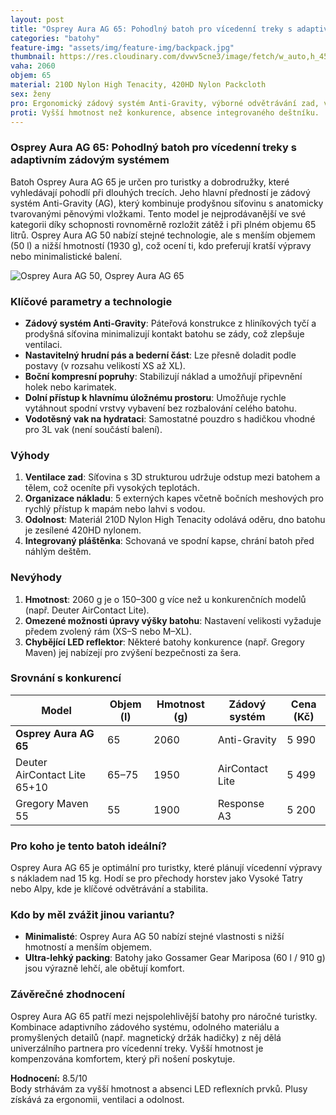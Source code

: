 ```yaml
---
layout: post
title: "Osprey Aura AG 65: Pohodlný batoh pro vícedenní treky s adaptivním zádovým systémem"
categories: "batohy"
feature-img: "assets/img/feature-img/backpack.jpg"
thumbnail: https://res.cloudinary.com/dvwv5cne3/image/fetch/w_auto,h_450,c_fill,g_auto,f_auto,q_auto/https://www.osprey.com/product-images/AURA-AG-65/AURA-AG-65-F15-HERO.jpg
vaha: 2060
objem: 65
material: 210D Nylon High Tenacity, 420HD Nylon Packcloth
sex: ženy
pro: Ergonomický zádový systém Anti-Gravity, výborné odvětrávání zad, variabilní úložný prostor s bočním přístupem.
proti: Vyšší hmotnost než konkurence, absence integrovaného deštníku.
---
```


### Osprey Aura AG 65: Pohodlný batoh pro vícedenní treky s adaptivním zádovým systémem

Batoh Osprey Aura AG 65 je určen pro turistky a dobrodružky, které vyhledávají pohodlí při dlouhých trecích. Jeho hlavní předností je zádový systém Anti-Gravity (AG), který kombinuje prodyšnou síťovinu s anatomicky tvarovanými pěnovými vložkami. Tento model je nejprodávanější ve své kategorii díky schopnosti rovnoměrně rozložit zátěž i při plném objemu 65 litrů. Osprey Aura AG 50 nabízí stejné technologie, ale s menším objemem (50 l) a nižší hmotností (1930 g), což ocení ti, kdo preferují kratší výpravy nebo minimalistické balení.

![Osprey Aura AG 50, Osprey Aura AG 65](https://res.cloudinary.com/dvwv5cne3/image/fetch/w_auto,h_450,c_fill,g_auto,f_auto,q_auto/https://www.osprey.com/product-images/AURA-AG-65/AURA-AG-65-F15-HERO.jpg)

### Klíčové parametry a technologie  
- **Zádový systém Anti-Gravity**: Páteřová konstrukce z hliníkových tyčí a prodyšná síťovina minimalizují kontakt batohu se zády, což zlepšuje ventilaci.  
- **Nastavitelný hrudní pás a bederní část**: Lze přesně doladit podle postavy (v rozsahu velikostí XS až XL).  
- **Boční kompresní popruhy**: Stabilizují náklad a umožňují připevnění holek nebo karimatek.  
- **Dolní přístup k hlavnímu úložnému prostoru**: Umožňuje rychle vytáhnout spodní vrstvy vybavení bez rozbalování celého batohu.  
- **Vodotěsný vak na hydrataci**: Samostatné pouzdro s hadičkou vhodné pro 3L vak (není součástí balení).  

### Výhody  
1. **Ventilace zad**: Síťovina s 3D strukturou udržuje odstup mezi batohem a tělem, což oceníte při vysokých teplotách.  
2. **Organizace nákladu**: 5 externých kapes včetně bočních meshových pro rychlý přístup k mapám nebo lahvi s vodou.  
3. **Odolnost**: Materiál 210D Nylon High Tenacity odolává oděru, dno batohu je zesílené 420HD nylonem.  
4. **Integrovaný pláštěnka**: Schovaná ve spodní kapse, chrání batoh před náhlým deštěm.  

### Nevýhody  
1. **Hmotnost**: 2060 g je o 150–300 g více než u konkurenčních modelů (např. Deuter AirContact Lite).  
2. **Omezené možnosti úpravy výšky batohu**: Nastavení velikosti vyžaduje předem zvolený rám (XS–S nebo M–XL).  
3. **Chybějící LED reflektor**: Některé batohy konkurence (např. Gregory Maven) jej nabízejí pro zvýšení bezpečnosti za šera.  

### Srovnání s konkurencí  
| Model                | Objem (l) | Hmotnost (g) | Zádový systém        | Cena (Kč) |  
|----------------------|-----------|--------------|----------------------|-----------|  
| **Osprey Aura AG 65**| 65        | 2060         | Anti-Gravity         | 5 990     |  
| Deuter AirContact Lite 65\+10 | 65–75 | 1950         | AirContact Lite      | 5 499     |  
| Gregory Maven 55     | 55        | 1900         | Response A3          | 5 200     |  

### Pro koho je tento batoh ideální?  
Osprey Aura AG 65 je optimální pro turistky, které plánují vícedenní výpravy s nákladem nad 15 kg. Hodí se pro přechody horstev jako Vysoké Tatry nebo Alpy, kde je klíčové odvětrávání a stabilita.  

### Kdo by měl zvážit jinou variantu?  
- **Minimalisté**: Osprey Aura AG 50 nabízí stejné vlastnosti s nižší hmotností a menším objemem.  
- **Ultra-lehký packing**: Batohy jako Gossamer Gear Mariposa (60 l / 910 g) jsou výrazně lehčí, ale obětují komfort.  

### Závěrečné zhodnocení  
Osprey Aura AG 65 patří mezi nejspolehlivější batohy pro náročné turistky. Kombinace adaptivního zádového systému, odolného materiálu a promyšlených detailů (např. magnetický držák hadičky) z něj dělá univerzálního partnera pro vícedenní treky. Vyšší hmotnost je kompenzována komfortem, který při nošení poskytuje.  

**Hodnocení:** 8.5/10  
Body strhávám za vyšší hmotnost a absenci LED reflexních prvků. Plusy získává za ergonomii, ventilaci a odolnost.